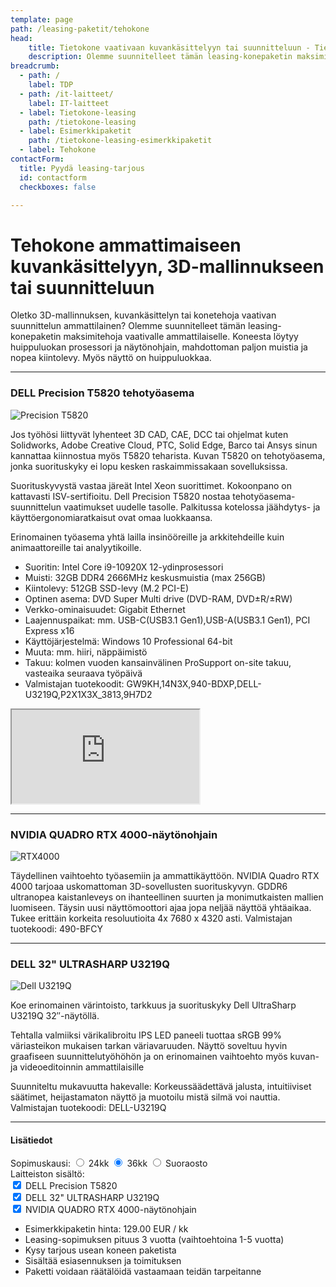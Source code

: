 ```yaml
---
template: page
path: /leasing-paketit/tehokone
head:
    title: Tietokone vaativaan kuvankäsittelyyn tai suunnitteluun - Tietokone-leasing - TDP
    description: Olemme suunnitelleet tämän leasing-konepaketin maksimitehoja vaativalle ammattilaiselle. Koneesta löytyy huippuluokan prosessori ja näytönohjain, mahdottoman paljon muistia ja nopea kiintolevy. Myös näyttö on huippuluokkaa.
breadcrumb:
  - path: /
    label: TDP
  - path: /it-laitteet/
    label: IT-laitteet
  - label: Tietokone-leasing
    path: /tietokone-leasing
  - label: Esimerkkipaketit
    path: /tietokone-leasing-esimerkkipaketit
  - label: Tehokone
contactForm:
  title: Pyydä leasing-tarjous
  id: contactform
  checkboxes: false

---
```

<script src="https://www.tdp.fi/assets/js/hinnoittelu.js"></script>
# Tehokone ammattimaiseen kuvankäsittelyyn, 3D-mallinnukseen tai suunnitteluun

Oletko 3D-mallinnuksen, kuvankäsittelyn tai konetehoja vaativan suunnittelun ammattilainen? Olemme suunnitelleet tämän leasing-konepaketin maksimitehoja vaativalle ammattilaiselle. Koneesta löytyy huippuluokan prosessori ja näytönohjain, mahdottoman paljon muistia ja nopea kiintolevy. Myös näyttö on huippuluokkaa.

----------

<div class="row">
<div class="col-12 col-lg-6">

### DELL Precision T5820 tehotyöasema

<img src="<%- assetSrc('/img/Precision_T5820_200x273.jpg') %>" alt="Precision T5820" class="float-sm-right">

Jos työhösi liittyvät lyhenteet 3D CAD, CAE, DCC tai ohjelmat kuten Solidworks, Adobe Creative Cloud, PTC, Solid Edge, Barco tai Ansys sinun kannattaa kiinnostua myös T5820 teharista. Kuvan T5820 on tehotyöasema, jonka suorituskyky ei lopu kesken raskaimmissakaan sovelluksissa.

Suorituskyvystä vastaa järeät Intel Xeon suorittimet. Kokoonpano on kattavasti ISV-sertifioitu. Dell Precision T5820 nostaa tehotyöasema-suunnittelun vaatimukset uudelle tasolle. Palkitussa kotelossa jäähdytys- ja käyttöergonomiaratkaisut ovat omaa luokkaansa.

Erinomainen työasema yhtä lailla insinööreille ja arkkitehdeille kuin animaattoreille tai analyytikoille.

* Suoritin: Intel Core i9-10920X 12-ydinprosessori
* Muisti: 32GB DDR4 2666MHz keskusmuistia (max 256GB)
* Kiintolevy: 512GB SSD-levy (M.2 PCI-E)
* Optinen asema: DVD Super Multi drive (DVD-RAM, DVD±R/±RW)
* Verkko-ominaisuudet: Gigabit Ethernet
* Laajennuspaikat: mm. USB-C(USB3.1 Gen1),USB-A(USB3.1 Gen1), PCI Express x16
* Käyttöjärjestelmä: Windows 10 Professional 64-bit
* Muuta: mm. hiiri, näppäimistö
* Takuu: kolmen vuoden kansainvälinen ProSupport on-site takuu, vasteaika seuraava työpäivä
* Valmistajan tuotekoodit: GW9KH,14N3X,940-BDXP,DELL-U3219Q,P2X1X3X_3813,9H7D2

</div>
<div class="col-12 col-lg-6">
<div class="embed-responsive embed-responsive-16by9">
<iframe  src="https://www.youtube.com/embed/gAQnZvWa3Bk" allowfullscreen=""></iframe>
</div>

----------

### NVIDIA QUADRO RTX 4000-näytönohjain

<img src="<%- assetSrc('/img/P4000_200x241.jpg') %>" alt="RTX4000" class="float-right">

Täydellinen vaihtoehto työasemiin ja ammattikäyttöön. NVIDIA Quadro RTX 4000 tarjoaa uskomattoman 3D-sovellusten suorituskyvyn. GDDR6 ultranopea kaistanleveys on ihanteellinen suurten ja monimutkaisten mallien luomiseen. Täysin uusi näyttömoottori ajaa jopa neljää näyttöä yhtäaikaa. Tukee erittäin korkeita resoluutioita 4x 7680 x 4320 asti. Valmistajan tuotekoodi: 490-BFCY

---------
		
### DELL 32" ULTRASHARP U3219Q

<img src="<%- assetSrc('/img/Dell_U3219Q_250x242.jpg') %>" alt="Dell U3219Q" class="float-right">

Koe erinomainen värintoisto, tarkkuus ja suorituskyky Dell UltraSharp U3219Q 32″-näytöllä.

Tehtalla valmiiksi värikalibroitu IPS LED paneeli tuottaa sRGB 99% väriasteikon mukaisen tarkan väriavaruuden. Näyttö soveltuu hyvin graafiseen suunnittelutyöhöhön ja on erinomainen vaihtoehto myös kuvan- ja videoeditoinnin ammattilaisille

Suunniteltu mukavuutta hakevalle: Korkeussäädettävä jalusta, intuitiiviset säätimet, heijastamaton näyttö ja muotoilu mistä silmä voi nauttia. Valmistajan tuotekoodi: DELL-U3219Q



</div>
</div>

----------

#### Lisätiedot
Sopimuskausi:	  <input id="radios1" type="radio" name="radiobutton" value="0" onclick="setPrice(tehokone,naytto32,ohjainRTX4000)"> 24kk <input id="radios2" type="radio" name="radiobutton" checked="checked" value="1" onclick = "setPrice(tehokone,naytto32,ohjainRTX4000)"> 36kk <input id="radios3" type="radio" name="radiobutton" value="2" onclick = "setPrice(tehokone,naytto32,ohjainRTX4000)"> Suoraosto 
<br>
Laitteiston sisältö: <br>
	<input id="option1" type="checkbox" checked="checked" name="r1" value="0" onClick="setPrice(tehokone,naytto32,ohjainRTX4000);" /> DELL Precision T5820 <br>
	<input id="option2" type="checkbox" checked="checked" name="r1" value="1" onClick="setPrice(tehokone,naytto32,ohjainRTX4000);" /> DELL 32" ULTRASHARP U3219Q<br>
	<input id="option3" type="checkbox" checked="checked" name="r1" value="2" onClick="setPrice(tehokone,naytto32,ohjainRTX4000);" /> NVIDIA QUADRO RTX 4000-näytönohjain

    
* <div>Esimerkkipaketin hinta: <div id="hinta" style="display:inline;">129.00 EUR / kk</div></div>
* Leasing-sopimuksen pituus 3 vuotta (vaihtoehtoina 1-5 vuotta)
* Kysy tarjous usean koneen paketista
* Sisältää esiasennuksen ja toimituksen
* Paketti voidaan räätälöidä vastaamaan teidän tarpeitanne

